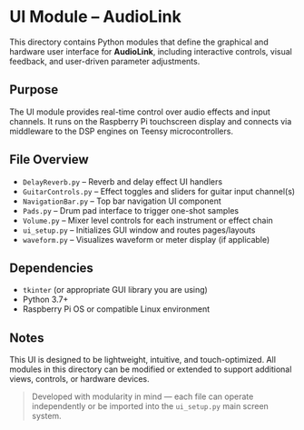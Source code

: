 # UI Module – AudioLink

This directory contains Python modules that define the graphical and hardware user interface for **AudioLink**, including interactive controls, visual feedback, and user-driven parameter adjustments.

## Purpose

The UI module provides real-time control over audio effects and input channels. It runs on the Raspberry Pi touchscreen display and connects via middleware to the DSP engines on Teensy microcontrollers.

## File Overview

- `DelayReverb.py` – Reverb and delay effect UI handlers
- `GuitarControls.py` – Effect toggles and sliders for guitar input channel(s)
- `NavigationBar.py` – Top bar navigation UI component
- `Pads.py` – Drum pad interface to trigger one-shot samples
- `Volume.py` – Mixer level controls for each instrument or effect chain
- `ui_setup.py` – Initializes GUI window and routes pages/layouts
- `waveform.py` – Visualizes waveform or meter display (if applicable)

## Dependencies

- `tkinter` (or appropriate GUI library you are using)
- Python 3.7+
- Raspberry Pi OS or compatible Linux environment

## Notes

This UI is designed to be lightweight, intuitive, and touch-optimized. All modules in this directory can be modified or extended to support additional views, controls, or hardware devices.

> Developed with modularity in mind — each file can operate independently or be imported into the `ui_setup.py` main screen system.
